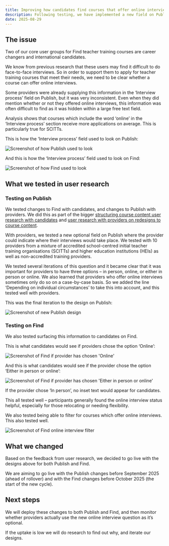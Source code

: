 ```yaml
---
title: Improving how candidates find courses that offer online interviews 
description: Following testing, we have implemented a new field on Publish asking where the interviews will take place
date: 2025-08-29 
--- 
```

## The issue

Two of our core user groups for Find teacher training courses are career changers and international candidates.

We know from previous research that these users may find it difficult to do face-to-face interviews. So in order to support them to apply for teacher training courses that meet their needs, we need to be clear whether a course can offer online interviews.

Some providers were already supplying this information in the ‘Interview process’ field on Publish, but it was very inconsistent. Even when they did mention whether or not they offered online interviews, this information was often difficult to find as it was hidden within a large free text field.

Analysis shows that courses which include the word ‘online’ in the ‘Interview process’ section receive more applications on average. This is particularly true for SCITTs.

This is how the ‘Interview process’ field used to look on Publish:

![Screenshot of how Publish used to look](old_interview_process_publish.png)

And this is how the ‘Interview process’ field used to look on Find:

![Screenshot of how Find used to look](old_interview_process_field.png)

## What we tested in user research

### Testing on Publish

We tested changes to Find with candidates, and changes to Publish with providers. We did this as part of the bigger [structuring course content user research with candidates](https://becoming-a-teacher.design-history.education.gov.uk/find-teacher-training/structuring-couse-content-user-research-with-candidates/) and [user research with providers on redesigns to course content]( /publish-teacher-training-courses/user-research-with-provider-on-redesigns-to-course-content/).

With providers, we tested a new optional field on Publish where the provider could indicate where their interviews would take place. We tested with 10 providers from a mixture of accredited school-centred initial teacher training organisations (SCITTs) and higher education institutions (HEIs) as well as non-accredited training providers.  

We tested several iterations of this question and it became clear that it was important for providers to have three options – in person, online, or either in person or online. We also learned that providers who offer online interviews sometimes only do so on a case-by-case basis. So we added the line ‘Depending on individual circumstances’ to take this into account, and this tested well with providers.

This was the final iteration to the design on Publish:

![Screenshot of new Publish design](new_interview_process_page_publish.png)

### Testing on Find

We also tested surfacing this information to candidates on Find.

This is what candidates would see if providers chose the option ‘Online’:

![Screenshot of Find if provider has chosen 'Online'](providers_chose_online.png)

And this is what candidates would see if the provider chose the option ‘Either in person or online’:

![Screenshot of Find if provider has chosen 'Either in person or online'](online_or_in_person.png)

If the provider chose ‘In person’, no inset text would appear for candidates.

This all tested well – participants generally found the online interview status helpful, especially for those relocating or needing flexibility.

We also tested being able to filter for courses which offer online interviews. This also tested well.

![Screenshot of Find online interview filter](online_interviews_filter_on_find.png)

## What we changed

Based on the feedback from user research, we decided to go live with the designs above for both Publish and Find.

We are aiming to go live with the Publish changes before September 2025 (ahead of rollover) and with the Find changes before October 2025 (the start of the new cycle).

## Next steps

We will deploy these changes to both Publish and Find, and then monitor whether providers actually use the new online interview question as it’s optional.

If the uptake is low we will do research to find out why, and iterate our designs.
